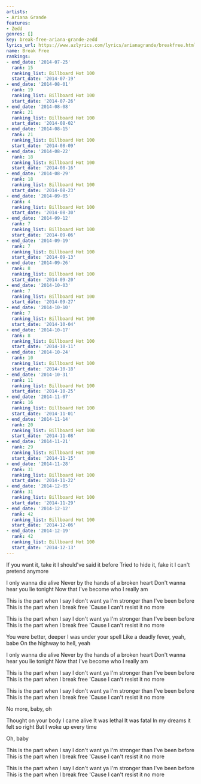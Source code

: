 ```yaml
---
artists:
- Ariana Grande
features:
- Zedd
genres: []
key: break-free-ariana-grande-zedd
lyrics_url: https://www.azlyrics.com/lyrics/arianagrande/breakfree.html
name: Break Free
rankings:
- end_date: '2014-07-25'
  rank: 15
  ranking_list: Billboard Hot 100
  start_date: '2014-07-19'
- end_date: '2014-08-01'
  rank: 19
  ranking_list: Billboard Hot 100
  start_date: '2014-07-26'
- end_date: '2014-08-08'
  rank: 21
  ranking_list: Billboard Hot 100
  start_date: '2014-08-02'
- end_date: '2014-08-15'
  rank: 21
  ranking_list: Billboard Hot 100
  start_date: '2014-08-09'
- end_date: '2014-08-22'
  rank: 18
  ranking_list: Billboard Hot 100
  start_date: '2014-08-16'
- end_date: '2014-08-29'
  rank: 18
  ranking_list: Billboard Hot 100
  start_date: '2014-08-23'
- end_date: '2014-09-05'
  rank: 4
  ranking_list: Billboard Hot 100
  start_date: '2014-08-30'
- end_date: '2014-09-12'
  rank: 7
  ranking_list: Billboard Hot 100
  start_date: '2014-09-06'
- end_date: '2014-09-19'
  rank: 7
  ranking_list: Billboard Hot 100
  start_date: '2014-09-13'
- end_date: '2014-09-26'
  rank: 8
  ranking_list: Billboard Hot 100
  start_date: '2014-09-20'
- end_date: '2014-10-03'
  rank: 7
  ranking_list: Billboard Hot 100
  start_date: '2014-09-27'
- end_date: '2014-10-10'
  rank: 7
  ranking_list: Billboard Hot 100
  start_date: '2014-10-04'
- end_date: '2014-10-17'
  rank: 8
  ranking_list: Billboard Hot 100
  start_date: '2014-10-11'
- end_date: '2014-10-24'
  rank: 10
  ranking_list: Billboard Hot 100
  start_date: '2014-10-18'
- end_date: '2014-10-31'
  rank: 11
  ranking_list: Billboard Hot 100
  start_date: '2014-10-25'
- end_date: '2014-11-07'
  rank: 16
  ranking_list: Billboard Hot 100
  start_date: '2014-11-01'
- end_date: '2014-11-14'
  rank: 20
  ranking_list: Billboard Hot 100
  start_date: '2014-11-08'
- end_date: '2014-11-21'
  rank: 29
  ranking_list: Billboard Hot 100
  start_date: '2014-11-15'
- end_date: '2014-11-28'
  rank: 31
  ranking_list: Billboard Hot 100
  start_date: '2014-11-22'
- end_date: '2014-12-05'
  rank: 31
  ranking_list: Billboard Hot 100
  start_date: '2014-11-29'
- end_date: '2014-12-12'
  rank: 42
  ranking_list: Billboard Hot 100
  start_date: '2014-12-06'
- end_date: '2014-12-19'
  rank: 42
  ranking_list: Billboard Hot 100
  start_date: '2014-12-13'
---
```


If you want it, take it
I should've said it before
Tried to hide it, fake it
I can't pretend anymore

I only wanna die alive
Never by the hands of a broken heart
Don't wanna hear you lie tonight
Now that I've become who I really am

This is the part when I say I don't want ya
I'm stronger than I've been before
This is the part when I break free
'Cause I can't resist it no more

This is the part when I say I don't want ya
I'm stronger than I've been before
This is the part when I break free
'Cause I can't resist it no more

You were better, deeper
I was under your spell
Like a deadly fever, yeah, babe
On the highway to hell, yeah

I only wanna die alive
Never by the hands of a broken heart
Don't wanna hear you lie tonight
Now that I've become who I really am

This is the part when I say I don't want ya
I'm stronger than I've been before
This is the part when I break free
'Cause I can't resist it no more

This is the part when I say I don't want ya
I'm stronger than I've been before
This is the part when I break free
'Cause I can't resist it no more

No more, baby, oh

Thought on your body
I came alive
It was lethal
It was fatal
In my dreams it felt so right
But I woke up every time

Oh, baby

This is the part when I say I don't want ya
I'm stronger than I've been before
This is the part when I break free
'Cause I can't resist it no more

This is the part when I say I don't want ya
I'm stronger than I've been before
This is the part when I break free
'Cause I can't resist it no more



